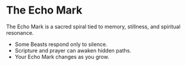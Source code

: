 # The Echo Mark

The Echo Mark is a sacred spiral tied to memory, stillness, and spiritual resonance.

- Some Beasts respond only to silence.
- Scripture and prayer can awaken hidden paths.
- Your Echo Mark changes as you grow.